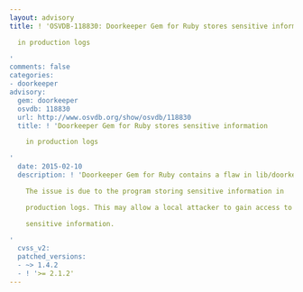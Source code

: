 ```yaml
---
layout: advisory
title: ! 'OSVDB-118830: Doorkeeper Gem for Ruby stores sensitive information

  in production logs

'
comments: false
categories:
- doorkeeper
advisory:
  gem: doorkeeper
  osvdb: 118830
  url: http://www.osvdb.org/show/osvdb/118830
  title: ! 'Doorkeeper Gem for Ruby stores sensitive information

    in production logs

'
  date: 2015-02-10
  description: ! 'Doorkeeper Gem for Ruby contains a flaw in lib/doorkeeper/engine.rb.

    The issue is due to the program storing sensitive information in

    production logs. This may allow a local attacker to gain access to

    sensitive information.

'
  cvss_v2: 
  patched_versions:
  - ~> 1.4.2
  - ! '>= 2.1.2'
---
```

